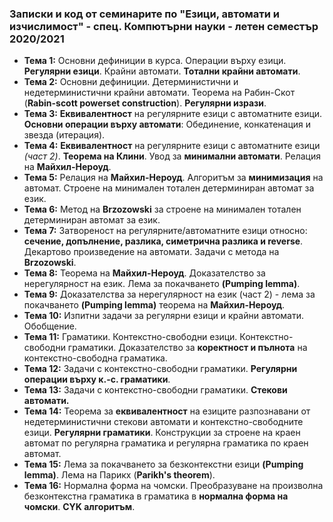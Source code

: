 ### Записки и код от семинарите по "Езици, автомати и изчислимост" - спец. Компютърни науки - летен семестър 2020/2021


 - **Тема  1:**  Основни дефиниции в курса. Операции върху езици. **Регулярни езици**. Крайни автомати. **Тотални крайни автомати**.
 - **Тема  2:**  Основни дефиниции. Детерминистични и недетерминистични крайни автомати. Теорема на Рабин-Скот (**Rabin-scott powerset construction**). **Регулярни изрази**.
 - **Тема  3:**  **Еквивалентност** на регулярните езици с автоматните езици. **Основни операции върху автомати**: Обединение, конкатенация и звезда (итерация).
 - **Тема  4:** **Еквивалентност** на регулярните езици с автоматните езици *(част 2)*. **Теорема на Клини**. Увод за **минимални автомати**. Релация на **Майхил-Нероуд**.
 - **Тема  5:**   Релация на **Майхил-Нероуд**. Алгоритъм за **минимизация** на автомат. Строене на минимален тотален детерминиран автомат за език.
 - **Тема  6:**   Метод на **Brzozowski** за строене на минимален тотален детерминиран автомат за език.
 - **Тема  7:**   Затвореност на регулярните/автоматните езици относно: **сечение, допълнение, разлика, симетрична разлика и reverse**. Декартово произведение на автомати. Задачи с метода на **Brzozowski**.
 - **Тема  8:**   Теорема на **Майхил-Нероуд**. Доказателство за нерегулярност на език. Лема за покачването **(Pumping lemma)**. 
 - **Тема  9:**   Доказателства за нерегулярност на език (част 2) - лема за покачването **(Pumping lemma)** теорема на **Майхил-Нероуд**. 
 - **Тема  10:**   Изпитни задачи за регулярни езици и крайни автомати. Обобщение. 
 - **Тема  11:**   Граматики. Контекстно-свободни езици. Контекстно-свободни граматики. Доказателство за **коректност и пълнота** на контекстно-свободна граматика.
 - **Тема  12:**   Задачи с контекстно-свободни граматики. **Регулярни операции върху к.-с. граматики**.
 - **Тема  13:**   Задачи с контекстно-свободни граматики. **Стекови автомати.**
 - **Тема  14:**   Теорема за **еквивалентност** на езиците разпознавани от недетерминистични стекови автомати и контекстно-свободните езици. **Регулярни граматики**. Конструкции за строене на краен автомат по регулярна граматика и регулярна граматика по краен автомат.
 - **Тема  15:**   Лема за покачването за безконтекстни езици **(Pumping lemma)**. Лема на Парикх (**Parikh's theorem**).
 - **Тема  16:**   Нормална форма на чомски. Преобразуване на произволна безконтекстна граматика в граматика в **нормална форма на чомски**. **CYK алгоритъм**.
